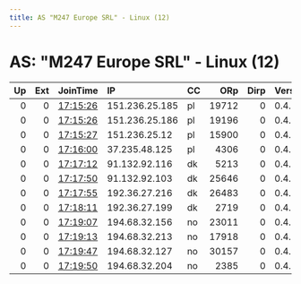 ```yaml
---
title: AS "M247 Europe SRL" - Linux (12)
---
```


# AS: "M247 Europe SRL" - Linux (12)

|   Up |   Ext | JoinTime                                                                                              | IP             | CC   |   ORp |   Dirp | Version   | Contact   | Nickname   |   eFamMembers |
|-----:|------:|:------------------------------------------------------------------------------------------------------|:---------------|:-----|------:|-------:|:----------|:----------|:-----------|--------------:|
|    0 |     0 | [17:15:26](https://nusenu.github.io/OrNetStats/w/relay/132A7E213D113E2D46F41CF44923D6CED63BA1AA.html) | 151.236.25.185 | pl   | 19712 |      0 | 0.4.6.10  | None      | Unnamed    |             1 |
|    0 |     0 | [17:15:26](https://nusenu.github.io/OrNetStats/w/relay/85168BE2B1CFE19492E2DA26676D69F5BFC872AA.html) | 151.236.25.186 | pl   | 19196 |      0 | 0.4.6.10  | None      | Unnamed    |             1 |
|    0 |     0 | [17:15:27](https://nusenu.github.io/OrNetStats/w/relay/70E1E734730173754F062FDBEFB9E12E0E684DDA.html) | 151.236.25.12  | pl   | 15900 |      0 | 0.4.6.10  | None      | Unnamed    |             1 |
|    0 |     0 | [17:16:00](https://nusenu.github.io/OrNetStats/w/relay/3B278E55F584166C083E6FDCAE22981FDD3F3FDB.html) | 37.235.48.125  | pl   |  4306 |      0 | 0.4.6.10  | None      | Unnamed    |             1 |
|    0 |     0 | [17:17:12](https://nusenu.github.io/OrNetStats/w/relay/73E78900CA4B611FBC48CFC437FE930B948826A7.html) | 91.132.92.116  | dk   |  5213 |      0 | 0.4.6.10  | None      | Unnamed    |             1 |
|    0 |     0 | [17:17:50](https://nusenu.github.io/OrNetStats/w/relay/662D2B9D720BB80256E83372C2BDC21C317AE056.html) | 91.132.92.103  | dk   | 25646 |      0 | 0.4.6.10  | None      | Unnamed    |             1 |
|    0 |     0 | [17:17:55](https://nusenu.github.io/OrNetStats/w/relay/EC939D809D79204A237EA7B97C0CFDF9DFABBF76.html) | 192.36.27.216  | dk   | 26483 |      0 | 0.4.6.10  | None      | Unnamed    |             1 |
|    0 |     0 | [17:18:11](https://nusenu.github.io/OrNetStats/w/relay/66F0354F2229236F7117990060B0AA97D509C951.html) | 192.36.27.199  | dk   |  2719 |      0 | 0.4.6.10  | None      | Unnamed    |             1 |
|    0 |     0 | [17:19:07](https://nusenu.github.io/OrNetStats/w/relay/EBCCC48D46765D23DEACD28EDE1C236492F5EDAA.html) | 194.68.32.156  | no   | 23011 |      0 | 0.4.6.10  | None      | Unnamed    |             1 |
|    0 |     0 | [17:19:13](https://nusenu.github.io/OrNetStats/w/relay/642DFC76FB0BC7D4BB101082954643E704644CFE.html) | 194.68.32.213  | no   | 17918 |      0 | 0.4.6.10  | None      | Unnamed    |             1 |
|    0 |     0 | [17:19:47](https://nusenu.github.io/OrNetStats/w/relay/8D3243A75162B42FBDA82974F17DD16213CF9537.html) | 194.68.32.127  | no   | 30157 |      0 | 0.4.6.10  | None      | Unnamed    |             1 |
|    0 |     0 | [17:19:50](https://nusenu.github.io/OrNetStats/w/relay/2293582BA61CDA15533431B6EFF73EF65A5F7824.html) | 194.68.32.204  | no   |  2385 |      0 | 0.4.6.10  | None      | Unnamed    |             1 |
